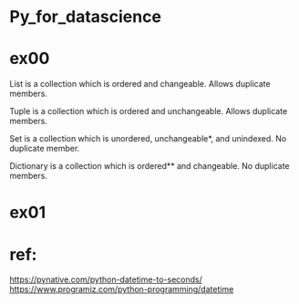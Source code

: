 # Py_for_datascience

  # ex00
  
List is a collection which is ordered and changeable. Allows duplicate members.

Tuple is a collection which is ordered and unchangeable. Allows duplicate members.

Set is a collection which is unordered, unchangeable*, and unindexed. No duplicate member.

Dictionary is a collection which is ordered** and changeable. No duplicate members.

  # ex01
  
  # ref:
  
  https://pynative.com/python-datetime-to-seconds/
  https://www.programiz.com/python-programming/datetime
  
